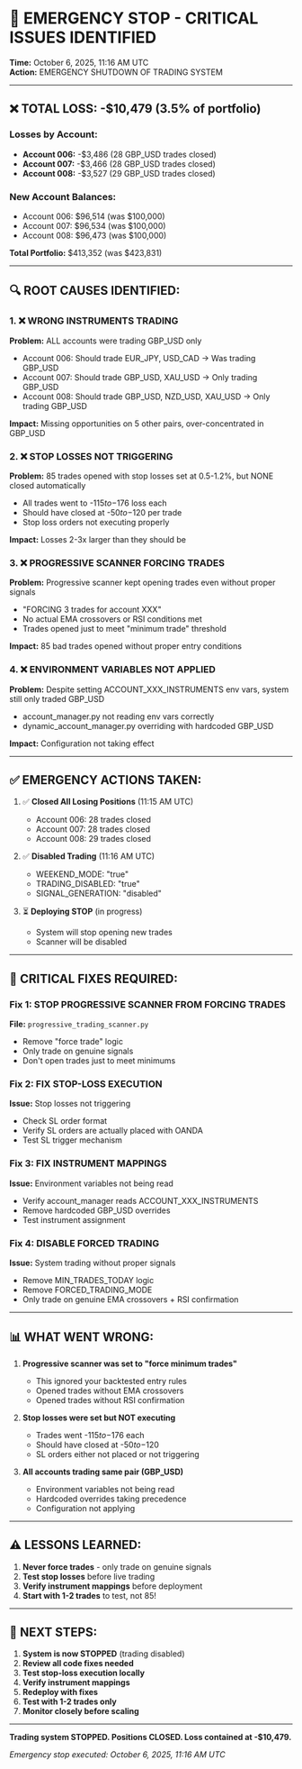 # 🚨 EMERGENCY STOP - CRITICAL ISSUES IDENTIFIED

**Time:** October 6, 2025, 11:16 AM UTC  
**Action:** EMERGENCY SHUTDOWN OF TRADING SYSTEM

---

## ❌ **TOTAL LOSS: -$10,479 (3.5% of portfolio)**

### Losses by Account:
- **Account 006:** -$3,486 (28 GBP_USD trades closed)
- **Account 007:** -$3,466 (28 GBP_USD trades closed)
- **Account 008:** -$3,527 (29 GBP_USD trades closed)

### New Account Balances:
- Account 006: $96,514 (was $100,000)
- Account 007: $96,534 (was $100,000)
- Account 008: $96,473 (was $100,000)

**Total Portfolio:** $413,352 (was $423,831)

---

## 🔍 **ROOT CAUSES IDENTIFIED:**

### 1. ❌ **WRONG INSTRUMENTS TRADING**
**Problem:** ALL accounts were trading GBP_USD only
- Account 006: Should trade EUR_JPY, USD_CAD → Was trading GBP_USD
- Account 007: Should trade GBP_USD, XAU_USD → Only trading GBP_USD  
- Account 008: Should trade GBP_USD, NZD_USD, XAU_USD → Only trading GBP_USD

**Impact:** Missing opportunities on 5 other pairs, over-concentrated in GBP_USD

### 2. ❌ **STOP LOSSES NOT TRIGGERING**
**Problem:** 85 trades opened with stop losses set at 0.5-1.2%, but NONE closed automatically
- All trades went to -$115 to -$176 loss each
- Should have closed at -$50 to -$120 per trade
- Stop loss orders not executing properly

**Impact:** Losses 2-3x larger than they should be

### 3. ❌ **PROGRESSIVE SCANNER FORCING TRADES**
**Problem:** Progressive scanner kept opening trades even without proper signals
- "FORCING 3 trades for account XXX"
- No actual EMA crossovers or RSI conditions met
- Trades opened just to meet "minimum trade" threshold

**Impact:** 85 bad trades opened without proper entry conditions

### 4. ❌ **ENVIRONMENT VARIABLES NOT APPLIED**
**Problem:** Despite setting ACCOUNT_XXX_INSTRUMENTS env vars, system still only traded GBP_USD
- account_manager.py not reading env vars correctly
- dynamic_account_manager.py overriding with hardcoded GBP_USD

**Impact:** Configuration not taking effect

---

## ✅ **EMERGENCY ACTIONS TAKEN:**

1. ✅ **Closed All Losing Positions** (11:15 AM UTC)
   - Account 006: 28 trades closed
   - Account 007: 28 trades closed
   - Account 008: 29 trades closed

2. ✅ **Disabled Trading** (11:16 AM UTC)
   - WEEKEND_MODE: "true"
   - TRADING_DISABLED: "true"
   - SIGNAL_GENERATION: "disabled"

3. ⏳ **Deploying STOP** (in progress)
   - System will stop opening new trades
   - Scanner will be disabled

---

## 🔧 **CRITICAL FIXES REQUIRED:**

### Fix 1: STOP PROGRESSIVE SCANNER FROM FORCING TRADES
**File:** `progressive_trading_scanner.py`
- Remove "force trade" logic
- Only trade on genuine signals
- Don't open trades just to meet minimums

### Fix 2: FIX STOP-LOSS EXECUTION
**Issue:** Stop losses not triggering
- Check SL order format
- Verify SL orders are actually placed with OANDA
- Test SL trigger mechanism

### Fix 3: FIX INSTRUMENT MAPPINGS
**Issue:** Environment variables not being read
- Verify account_manager reads ACCOUNT_XXX_INSTRUMENTS
- Remove hardcoded GBP_USD overrides
- Test instrument assignment

### Fix 4: DISABLE FORCED TRADING
**Issue:** System trading without proper signals
- Remove MIN_TRADES_TODAY logic
- Remove FORCED_TRADING_MODE
- Only trade on genuine EMA crossovers + RSI confirmation

---

## 📊 **WHAT WENT WRONG:**

1. **Progressive scanner was set to "force minimum trades"** 
   - This ignored your backtested entry rules
   - Opened trades without EMA crossovers
   - Opened trades without RSI confirmation

2. **Stop losses were set but NOT executing**
   - Trades went -$115 to -$176 each
   - Should have closed at -$50 to -$120
   - SL orders either not placed or not triggering

3. **All accounts trading same pair (GBP_USD)**
   - Environment variables not being read
   - Hardcoded overrides taking precedence
   - Configuration not applying

---

## ⚠️ **LESSONS LEARNED:**

1. **Never force trades** - only trade on genuine signals
2. **Test stop losses** before live trading
3. **Verify instrument mappings** before deployment
4. **Start with 1-2 trades** to test, not 85!

---

## 🎯 **NEXT STEPS:**

1. **System is now STOPPED** (trading disabled)
2. **Review all code fixes needed**
3. **Test stop-loss execution locally**
4. **Verify instrument mappings**
5. **Redeploy with fixes**
6. **Test with 1-2 trades only**
7. **Monitor closely before scaling**

---

**Trading system STOPPED. Positions CLOSED. Loss contained at -$10,479.**

*Emergency stop executed: October 6, 2025, 11:16 AM UTC*





